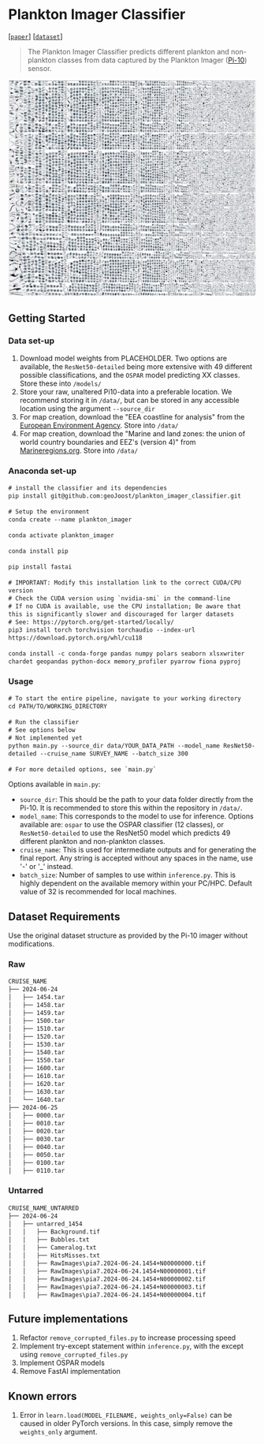 # Plankton Imager Classifier
[[`paper`](https://google.com)]
[[`dataset`](https://google.com)]

> The Plankton Imager Classifier predicts different plankton and non-plankton classes from data captured by the Plankton Imager ([Pi-10](https://www.planktonanalytics.com/)) sensor. 

![Img](./doc/temp_plankton.png)

## Getting Started
### Data set-up
1. Download model weights from PLACEHOLDER. Two options are available, the `ResNet50-detailed` being more extensive with 49 different possible classifications, and the `OSPAR` model predicting XX classes. Store these into `/models/`
2. Store your raw, unaltered Pi10-data into a preferable location. We recommend storing it in `/data/`, but can be stored in any accessible location using the argument `--source_dir`
3. For map creation, download the "EEA coastline for analysis" from the [European Environment Agency](https://www.eea.europa.eu/en/datahub/datahubitem-view/af40333f-9e94-4926-a4f0-0a787f1d2b8f). Store into `/data/`
4. For map creation, download the "Marine and land zones: the union of world country boundaries and EEZ's (version 4)" from [Marineregions.org](https://www.marineregions.org/downloads.php#unioneezcountry). Store into `/data/`



### Anaconda set-up
```
# install the classifier and its dependencies
pip install git@github.com:geoJoost/plankton_imager_classifier.git

# Setup the environment
conda create --name plankton_imager

conda activate plankton_imager

conda install pip

pip install fastai

# IMPORTANT: Modify this installation link to the correct CUDA/CPU version
# Check the CUDA version using `nvidia-smi` in the command-line
# If no CUDA is available, use the CPU installation; Be aware that this is significantly slower and discouraged for larger datasets
# See: https://pytorch.org/get-started/locally/
pip3 install torch torchvision torchaudio --index-url https://download.pytorch.org/whl/cu118

conda install -c conda-forge pandas numpy polars seaborn xlsxwriter chardet geopandas python-docx memory_profiler pyarrow fiona pyproj
```

### Usage
```
# To start the entire pipeline, navigate to your working directory
cd PATH/TO/WORKING_DIRECTORY

# Run the classifier
# See options below
# Not implemented yet
python main.py --source_dir data/YOUR_DATA_PATH --model_name ResNet50-detailed --cruise_name SURVEY_NAME --batch_size 300

# For more detailed options, see `main.py`
```

Options available in `main.py`:
* `source_dir`: This should be the path to your data folder directly from the Pi-10. It is recommended to store this within the repository in `/data/`.
* `model_name`: This corresponds to the model to use for inference. Options available are: `ospar` to use the OSPAR classifier (12 classes), or `ResNet50-detailed` to use the ResNet50 model which predicts 49 different plankton and non-plankton classes.
* `cruise_name`: This is used for intermediate outputs and for generating the final report. Any string is accepted without any spaces in the name, use '-' or '_' instead.
* `batch_size`: Number of samples to use within `inference.py`. This is highly dependent on the available memory within your PC/HPC. Default value of 32 is recommended for local machines. 

## Dataset Requirements
Use the original dataset structure as provided by the Pi-10 imager without modifications.

### Raw
```
CRUISE_NAME
├── 2024-06-24
│   ├── 1454.tar
│   ├── 1458.tar
│   ├── 1459.tar
│   ├── 1500.tar
│   ├── 1510.tar
│   ├── 1520.tar
│   ├── 1530.tar
│   ├── 1540.tar
│   ├── 1550.tar
│   ├── 1600.tar
│   ├── 1610.tar
│   ├── 1620.tar
│   ├── 1630.tar
│   └── 1640.tar
├── 2024-06-25
│   ├── 0000.tar
│   ├── 0010.tar
│   ├── 0020.tar
│   ├── 0030.tar
│   ├── 0040.tar
│   ├── 0050.tar
│   ├── 0100.tar
│   ├── 0110.tar
```
### Untarred
```
CRUISE_NAME_UNTARRED
├── 2024-06-24
│   ├── untarred_1454
│   │   ├── Background.tif
│   │   ├── Bubbles.txt
│   │   ├── Cameralog.txt
│   │   ├── HitsMisses.txt
│   │   ├── RawImages\pia7.2024-06-24.1454+N00000000.tif
│   │   ├── RawImages\pia7.2024-06-24.1454+N00000001.tif
│   │   ├── RawImages\pia7.2024-06-24.1454+N00000002.tif
│   │   ├── RawImages\pia7.2024-06-24.1454+N00000003.tif
│   │   ├── RawImages\pia7.2024-06-24.1454+N00000004.tif
```

## Future implementations
1. Refactor `remove_corrupted_files.py` to increase processing speed
2. Implement try-except statement within `inference.py`, with the except using `remove_corrupted_files.py`
3. Implement OSPAR models
4. Remove FastAI implementation


## Known errors
1. Error in `learn.load(MODEL_FILENAME, weights_only=False)` can be caused in older PyTorch versions. In this case, simply remove the `weights_only` argument.

